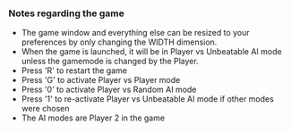 ### Notes regarding the game

- The game window and everything else can be resized to your preferences by only changing the WIDTH dimension.
- When the game is launched, it will be in Player vs Unbeatable AI mode unless the gamemode is changed by the Player.
- Press 'R' to restart the game
- Press 'G' to activate Player vs Player mode
- Press '0' to activate Player vs Random AI mode
- Press '1' to re-activate Player vs Unbeatable AI mode if other modes were chosen
- The AI modes are Player 2 in the game